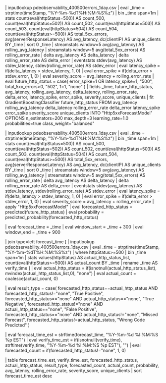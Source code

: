 | inputlookup pdeobservability_400500errors_1day.csv
| eval _time = strptime(timeStamp, "%Y-%m-%dT%H:%M:%S%z")
| bin _time span=1m
| stats 
    count(eval(httpStatus=500)) AS count_500, 
    count(eval(httpStatus=502)) AS count_502, 
    count(eval(httpStatus=503)) AS count_503, 
    count(eval(httpStatus=504)) AS count_504, 
    count(eval(httpStatus>=500)) AS total_5xx_errors, 
    avg(serverResponseLatency) AS avg_latency, 
    dc(clientIP) AS unique_clients 
    BY _time
| sort 0 _time
| streamstats window=5 avg(avg_latency) AS rolling_avg_latency
| streamstats window=5 avg(total_5xx_errors) AS rolling_error_rate
| delta avg_latency AS delta_latency
| delta rolling_error_rate AS delta_error
| eventstats stdev(avg_latency) AS stdev_latency, stdev(rolling_error_rate) AS stdev_error
| eval latency_spike = if(delta_latency > stdev_latency, 1, 0)
| eval error_spike = if(delta_error > stdev_error, 1, 0)
| eval severity_score = avg_latency + rolling_error_rate
| eval future_http_status = case(
    error_spike=1 OR latency_spike=1, "500",
    total_5xx_errors>0, "502",
    1=1, "none"
)
| fields _time, future_http_status, avg_latency, rolling_avg_latency, delta_latency, rolling_error_rate, delta_error, latency_spike, error_spike, severity_score, unique_clients
| fit GradientBoostingClassifier future_http_status FROM avg_latency rolling_avg_latency delta_latency rolling_error_rate delta_error latency_spike error_spike severity_score unique_clients 
    INTO "Http5xxForecastModel" 
    OPTIONS n_estimators=200 max_depth=3 learning_rate=1.0 probabilities=true class_weight="balanced"



| inputlookup pdeobservability_400500errors_1day.csv
| eval _time = strptime(timeStamp, "%Y-%m-%dT%H:%M:%S%z")
| bin _time span=1m
| stats 
    count(eval(httpStatus=500)) AS count_500, 
    count(eval(httpStatus=502)) AS count_502, 
    count(eval(httpStatus=503)) AS count_503, 
    count(eval(httpStatus=504)) AS count_504, 
    count(eval(httpStatus>=500)) AS total_5xx_errors, 
    avg(serverResponseLatency) AS avg_latency, 
    dc(clientIP) AS unique_clients
    BY _time
| sort 0 _time
| streamstats window=5 avg(avg_latency) AS rolling_avg_latency
| streamstats window=5 avg(total_5xx_errors) AS rolling_error_rate
| delta avg_latency AS delta_latency
| delta rolling_error_rate AS delta_error
| eventstats stdev(avg_latency) AS stdev_latency, stdev(rolling_error_rate) AS stdev_error
| eval latency_spike = if(delta_latency > stdev_latency, 1, 0)
| eval error_spike = if(delta_error > stdev_error, 1, 0)
| eval severity_score = avg_latency + rolling_error_rate
| apply "Http5xxForecastModel"
| eval forecasted_http_status = predicted(future_http_status)
| eval probability = predicted_probability(forecasted_http_status)

| eval forecast_time = _time
| eval window_start = _time + 300
| eval window_end = _time + 900

| join type=left forecast_time [
    | inputlookup pdeobservability_400500errors_1day.csv
    | eval _time = strptime(timeStamp, "%Y-%m-%dT%H:%M:%S%z")
    | where httpStatus>=500
    | bin _time span=1m
    | stats values(httpStatus) AS actual_http_status_list, count(eval(httpStatus>=500)) AS actual_count BY _time
    | rename _time AS verify_time
]
| eval actual_http_status = if(isnotnull(actual_http_status_list), mvindex(actual_http_status_list,0), "none")
| eval actual_count = coalesce(actual_count, 0)

| eval result_type = case(
    forecasted_http_status==actual_http_status AND forecasted_http_status!="none", "True Positive",
    forecasted_http_status=="none" AND actual_http_status=="none", "True Negative",
    forecasted_http_status!="none" AND actual_http_status=="none", "False Positive",
    forecasted_http_status=="none" AND actual_http_status!="none", "Missed Forecast",
    forecasted_http_status!=actual_http_status, "Wrong Code Predicted"
)

| eval forecast_time_est = strftime(forecast_time, "%Y-%m-%d %I:%M:%S %p EST")
| eval verify_time_est = if(isnotnull(verify_time), strftime(verify_time, "%Y-%m-%d %I:%M:%S %p EST"), "")
| eval forecasted_count = if(forecasted_http_status!="none", 1, 0)

| table forecast_time_est, verify_time_est, forecasted_http_status, actual_http_status, result_type, forecasted_count, actual_count, probability, avg_latency, rolling_error_rate, severity_score, unique_clients
| sort forecast_time_est desc

